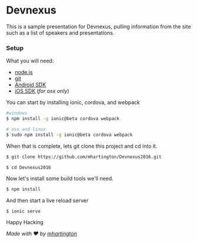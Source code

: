 # Devnexus

 This is a sample presentation for Devnexus, pulling information from the site such as a list of speakers and presentations.

### Setup


 What you will need:


 - [node.js](https://nodejs.org/)
 - [git](http://git-scm.com/)
 - [Android SDK](http://developer.android.com/sdk/index.html)
 - [iOS SDK](https://developer.apple.com/xcode/) (_for osx only_)

You can start by installing ionic, cordova, and webpack

```bash
#windows
$ npm install -g ionic@beta cordova webpack

# osx and linux
$ sudo npm install -g ionic@beta cordova webpack
```

When that is complete, lets git clone this project and cd into it.

```bash
$ git clone https://github.com/mhartington/Devnexus2016.git

$ cd Devnexus2016
```

Now let's install some build tools we'll need.

```bash
$ npm install
```

And then start a live reload server

```
$ ionic serve
```


Happy Hacking


_Made with ♥ by [mhartington](https://twitter.com/mhartington)_
